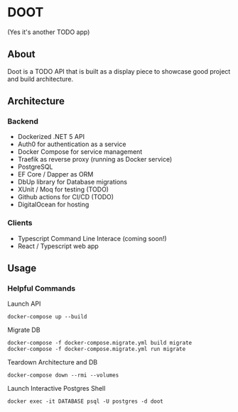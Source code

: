 ﻿# DOOT

(Yes it's another TODO app)

## About

Doot is a TODO API that is built as a display piece to showcase good project and build architecture.

## Architecture

### Backend

- Dockerized .NET 5 API 
- Auth0 for authentication as a service
- Docker Compose for service management
- Traefik as reverse proxy (running as Docker service)
- PostgreSQL
- EF Core / Dapper as ORM
- DbUp library for Database migrations 
- XUnit / Moq for testing (TODO)
- Github actions for CI/CD (TODO)
- DigitalOcean for hosting

### Clients

- Typescript Command Line Interace (coming soon!)
- React / Typescript web app

## Usage

### Helpful Commands

Launch API
```shell
docker-compose up --build
```

Migrate DB
```shell
docker-compose -f docker-compose.migrate.yml build migrate
docker-compose -f docker-compose.migrate.yml run migrate
```

Teardown Architecture and DB
```shell
docker-compose down --rmi --volumes
```

Launch Interactive Postgres Shell
```shell
docker exec -it DATABASE psql -U postgres -d doot
```

